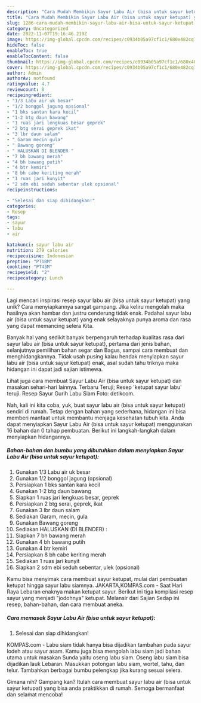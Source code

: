 ```yaml
---
description: "Cara Mudah Membikin Sayur Labu Air (bisa untuk sayur ketupat) yang Lezat"
title: "Cara Mudah Membikin Sayur Labu Air (bisa untuk sayur ketupat) yang Lezat"
slug: 1286-cara-mudah-membikin-sayur-labu-air-bisa-untuk-sayur-ketupat-yang-lezat
category: Uncategorized
date: 2022-11-07T19:16:46.219Z
image: https://img-global.cpcdn.com/recipes/c0934b05a97cf1c1/680x482cq70/sayur-labu-air-bisa-untuk-sayur-ketupat-foto-resep-utama.jpg
hideToc: false
enableToc: true
enableTocContent: false
thumbnail: https://img-global.cpcdn.com/recipes/c0934b05a97cf1c1/680x482cq70/sayur-labu-air-bisa-untuk-sayur-ketupat-foto-resep-utama.jpg
cover: https://img-global.cpcdn.com/recipes/c0934b05a97cf1c1/680x482cq70/sayur-labu-air-bisa-untuk-sayur-ketupat-foto-resep-utama.jpg
author: Admin
authorAv: notfound
ratingvalue: 4.7
reviewcount: 8
recipeingredient:
- "1/3 Labu air uk besar"
- "1/2 bonggol jagung opsional"
- "1 bks santan kara kecil"
- "1-2 btg daun bawang"
- "1 ruas jari lengkuas besar geprek"
- "2 btg serai geprek ikat"
- "3 lbr daun salam"
- " Garam mecin gula"
- " Bawang goreng"
- " HALUSKAN DI BLENDER "
- "7 bh bawang merah"
- "4 bh bawang putih"
- "4 btr kemiri"
- "8 bh cabe keriting merah"
- "1 ruas jari kunyit"
- "2 sdm ebi seduh sebentar ulek opsional"
recipeinstructions:

- "Selesai dan siap dihidangkan!"
categories:
- Resep
tags:
- sayur
- labu
- air

katakunci: sayur labu air 
nutrition: 279 calories
recipecuisine: Indonesian
preptime: "PT18M"
cooktime: "PT43M"
recipeyield: "2"
recipecategory: Lunch

---
```





Lagi mencari inspirasi resep sayur labu air (bisa untuk sayur ketupat) yang unik? Cara menyiapkannya sangat gampang. Jika keliru mengolah maka hasilnya akan hambar dan justru cenderung tidak enak. Padahal sayur labu air (bisa untuk sayur ketupat) yang enak selayaknya punya aroma dan rasa yang dapat memancing selera Kita.





Banyak hal yang sedikit banyak berpengaruh terhadap kualitas rasa dari sayur labu air (bisa untuk sayur ketupat), pertama dari jenis bahan, selanjutnya pemilihan bahan segar dan Bagus, sampai cara membuat dan menghidangkannya. Tidak usah pusing kalau hendak menyiapkan sayur labu air (bisa untuk sayur ketupat) enak,      asal sudah tahu triknya maka hidangan ini dapat jadi sajian istimewa.














Lihat juga cara membuat Sayur Labu Air (bisa untuk sayur ketupat) dan masakan sehari-hari lainnya. Terbaru Teruji; Resep &#39;ketupat sayur labu&#39; teruji. Resep Sayur Gurih Labu Siam Foto: detikcom.






Nah, kali ini kita coba, yuk, buat sayur labu air (bisa untuk sayur ketupat) sendiri di rumah. Tetap dengan bahan yang sederhana, hidangan ini bisa memberi manfaat untuk membantu menjaga kesehatan tubuh kita. Anda dapat menyiapkan Sayur Labu Air (bisa untuk sayur ketupat) menggunakan 16 bahan dan 0 tahap pembuatan. Berikut ini langkah-langkah dalam menyiapkan hidangannya.

<!--inarticleads1-->

##### Bahan-bahan dan bumbu yang dibutuhkan dalam menyiapkan Sayur Labu Air (bisa untuk sayur ketupat):

1. Gunakan 1/3 Labu air uk besar
1. Gunakan 1/2 bonggol jagung (opsional)
1. Persiapkan 1 bks santan kara kecil
1. Gunakan 1-2 btg daun bawang
1. Siapkan 1 ruas jari lengkuas besar, geprek
1. Persiapkan 2 btg serai, geprek, ikat
1. Gunakan 3 lbr daun salam
1. Sediakan  Garam, mecin, gula
1. Gunakan  Bawang goreng
1. Sediakan  HALUSKAN (DI BLENDER) :
1. Siapkan 7 bh bawang merah
1. Gunakan 4 bh bawang putih
1. Gunakan 4 btr kemiri
1. Persiapkan 8 bh cabe keriting merah
1. Sediakan 1 ruas jari kunyit
1. Siapkan 2 sdm ebi seduh sebentar, ulek (opsional)


Kamu bisa menyimak cara membuat sayur ketupat, mulai dari pembuatan ketupat hingga sayur labu siamnya. JAKARTA,KOMPAS.com - Saat Hari Raya Lebaran enaknya makan ketupat sayur. Berikut ini tiga kompilasi resep sayur yang menjadi &#34;jodohnya&#34; ketupat. Melansir dari Sajian Sedap ini resep, bahan-bahan, dan cara membuat aneka. 

<!--inarticleads2-->

##### Cara memasak Sayur Labu Air (bisa untuk sayur ketupat):


1. Selesai dan siap dihidangkan!

KOMPAS.com - Labu siam tidak hanya bisa dijadikan tambahan pada sayur lodeh atau sayur asam. Kamu juga bisa mengolah labu siam jadi bahan utama untuk masakan Sunda yaitu oseng labu siam. Oseng labu siam bisa dijadikan lauk Lebaran. Masukkan potongan labu siam, wortel, tahu, dan telur. Tambahkan berbagai bumbu pelengkap jika kurang sesuai selera. 

Gimana nih? Gampang kan? Itulah cara membuat sayur labu air (bisa untuk sayur ketupat) yang bisa anda praktikkan di rumah. Semoga bermanfaat dan selamat mencoba!
